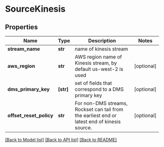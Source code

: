 # SourceKinesis


## Properties
Name | Type | Description | Notes
------------ | ------------- | ------------- | -------------
**stream_name** | **str** | name of kinesis stream | 
**aws_region** | **str** | AWS region name of Kinesis stream, by default us-west-2 is used | [optional] 
**dms_primary_key** | **[str]** | set of fields that correspond to a DMS primary key | [optional] 
**offset_reset_policy** | **str** | For non-DMS streams, Rockset can tail from the earliest end or latest end of kinesis source. | [optional] 

[[Back to Model list]](../README.md#documentation-for-models) [[Back to API list]](../README.md#documentation-for-api-endpoints) [[Back to README]](../README.md)


